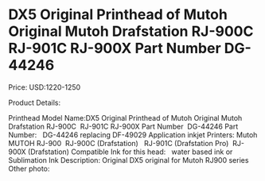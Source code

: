 # DX5 Original Printhead of Mutoh Original Mutoh Drafstation RJ-900C  RJ-901C RJ-900X Part Number  DG-44246

Price: USD:1220-1250

Product Details:

Printhead Model Name:DX5 Original Printhead of Mutoh Original Mutoh Drafstation RJ-900C  RJ-901C RJ-900X Part Number  DG-44246
Part Number:   DG-44246 replacing DF-49029
Application inkjet Printers:
Mutoh MUTOH RJ-900  RJ-900C (Drafstation)   RJ-901C (Drafstation Pro)  RJ-900X (Drafstation)
Compatible Ink for this head:   water based ink or Sublimation Ink
Description:
Original DX5 original for Mutoh RJ900 series
Other photo:
